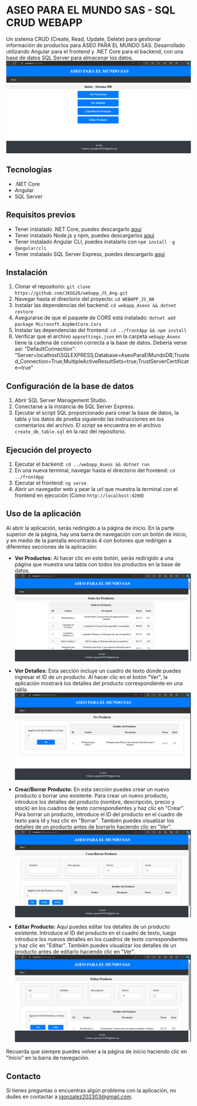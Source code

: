 # ASEO PARA EL MUNDO SAS - SQL CRUD WEBAPP  
  
Un sistema CRUD (Create, Read, Update, Delete) para gestionar información de productos para ASEO PARA EL MUNDO SAS. Desarrollado utilizando Angular para el frontend y .NET Core para el backend, con una base de datos SQL Server para almacenar los datos.
![home](data/images/App-Screenshots/home.PNG)

## Tecnologías  
  
- .NET Core  
- Angular  
- SQL Server  
  
## Requisitos previos  
  
- Tener instalado .NET Core, puedes descargarlo [aquí](https://dotnet.microsoft.com/download)  
- Tener instalado Node.js y npm, puedes descargarlos [aquí](https://nodejs.org/en/download/)  
- Tener instalado Angular CLI, puedes instalarlo con `npm install -g @angular/cli`  
- Tener instalado SQL Server Express, puedes descargarlo [aquí](https://www.microsoft.com/en-us/sql-server/sql-server-downloads)  
  
## Instalación  
  
1. Clonar el repositorio: `git clone https://github.com/JKGG26/webapp_JS_Ang.git`  
2. Navegar hasta el directorio del proyecto: `cd WEBAPP_JS_AN`  
3. Instalar las dependencias del backend: `cd webapp_Aseos && dotnet restore`
4. Asegurarse de que el paquete de CORS está instalado: `dotnet add package Microsoft.AspNetCore.Cors` 
5. Instalar las dependencias del frontend: `cd ../frontApp && npm install`
6. Verificar que el archivo `appsettings.json` en la carpeta `webapp_Aseos` tiene la cadena de conexión correcta a la base de datos. Debería verse así: "DefaultConnection": "Server=localhost\\SQLEXPRESS;Database=AseoParaElMundoDB;Trusted_Connection=True;MultipleActiveResultSets=true;TrustServerCertificate=true"
  
## Configuración de la base de datos  
  
1. Abrir SQL Server Management Studio.  
2. Conectarse a la instancia de SQL Server Express.  
3. Ejecutar el script SQL proporcionado para crear la base de datos, la tabla y los datos de prueba siguiendo las instrucciones en los comentarios del archivo. El script se encuentra en el archivo `create_db_table.sql` en la raíz del repositorio.
  
## Ejecución del proyecto  
  
1. Ejecutar el backend: `cd ../webapp_Aseos && dotnet run`  
2. En una nueva terminal, navegar hasta el directorio del frontend: `cd ../frontApp`  
3. Ejecutar el frontend: `ng serve`
4. Abrir un navegador web y pear la url que muestra la terminal con el frontend en ejecución (Como `http://localhost:4200`)

## Uso de la aplicación  
  
Al abrir la aplicación, serás redirigido a la página de inicio. En la parte superior de la página, hay una barra de navegación con un botón de inicio, y en medio de la pantalla encontrarás 4 con botones que redirigen a diferentes secciones de la aplicación:
  
- **Ver Productos:** Al hacer clic en este botón, serás redirigido a una página que muestra una tabla con todos los productos en la base de datos.
![AllProducts](data/images/App-Screenshots/AllProducts.PNG)
  
- **Ver Detalles:** Esta sección incluye un cuadro de texto donde puedes ingresar el ID de un producto. Al hacer clic en el botón "Ver", la aplicación mostrará los detalles del producto correspondiente en una tabla.
![SeeProduct](data/images/App-Screenshots/SeeProduct.PNG)
  
- **Crear/Borrar Producto:** En esta sección puedes crear un nuevo producto o borrar uno existente. Para crear un nuevo producto, introduce los detalles del producto (nombre, descripción, precio y stock) en los cuadros de texto correspondientes y haz clic en "Crear". Para borrar un producto, introduce el ID del producto en el cuadro de texto para Id y haz clic en "Borrar". También puedes visualizar los detalles de un producto antes de borrarlo haciendo clic en "Ver".
![CreateDeleteProduct](data/images/App-Screenshots/CreateDeleteProduct.PNG)

- **Editar Producto:** Aquí puedes editar los detalles de un producto existente. Introduce el ID del producto en el cuadro de texto, luego introduce los nuevos detalles en los cuadros de texto correspondientes y haz clic en "Editar". También puedes visualizar los detalles de un producto antes de editarlo haciendo clic en "Ver".
![EditProduct](data/images/App-Screenshots/EditProduct.PNG)

Recuerda que siempre puedes volver a la página de inicio haciendo clic en "Inicio" en la barra de navegación.
  
## Contacto  
  
Si tienes preguntas o encuentras algún problema con la aplicación, no dudes en contactar a jgonzalez202303@gmail.com.